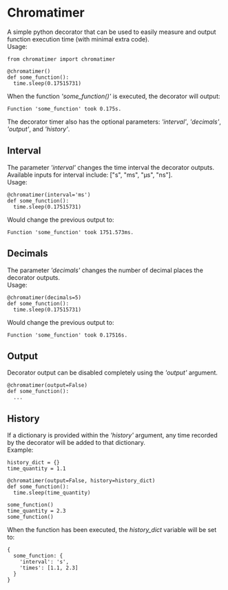 ﻿# Chromatimer
A simple python decorator that can be used to easily measure and output function execution time (with minimal extra code).  
Usage:
```
from chromatimer import chromatimer

@chromatimer()
def some_function():  
  time.sleep(0.17515731)
```

When the function *'some_function()'* is executed, the decorator will output:
```
Function 'some_function' took 0.175s.
```

The decorator timer also has the optional parameters: *'interval'*, *'decimals'*, *'output'*, and *'history'*.  


## Interval
The parameter *'interval'* changes the time interval the decorator outputs.  
Available inputs for interval include: ["s", "ms", "µs", "ns"].  
Usage:
```
@chromatimer(interval='ms')
def some_function():  
  time.sleep(0.17515731)
```
Would change the previous output to:
```
Function 'some_function' took 1751.573ms.
```


## Decimals
The parameter *'decimals'* changes the number of decimal places the decorator outputs.  
Usage:
```
@chromatimer(decimals=5)
def some_function():  
  time.sleep(0.17515731)
```
Would change the previous output to:
```
Function 'some_function' took 0.17516s.
```


## Output
Decorator output can be disabled completely using the *'output'* argument.
```
@chromatimer(output=False)
def some_function():  
  ...
```


## History
If a dictionary is provided within the *'history'* argument, any time recorded by the decorator will be added to that dictionary.  
Example:
```
history_dict = {}
time_quantity = 1.1

@chromatimer(output=False, history=history_dict)
def some_function():  
  time.sleep(time_quantity)
  
some_function()
time_quantity = 2.3
some_function()
```
When the function has been executed, the *history_dict* variable will be set to:
```
{
  some_function: {
    'interval': 's',
    'times': [1.1, 2.3]
  }
}
```
